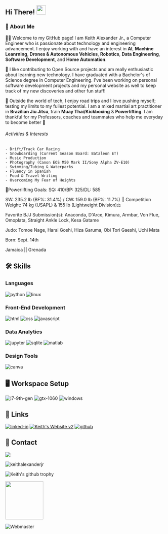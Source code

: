 ## Hi There! <img src="https://media.giphy.com/media/hvRJCLFzcasrR4ia7z/giphy.gif" width="29px">

### :rocket: About Me

👨‍🎓 Welcome to my GitHub page! I am Keith Alexander Jr., a Computer Engineer who is passionate about technology and engineering advancement. I enjoy working with and have an interest in **AI**, **Machine Leanrning**, **Drones & Autonomous Vehicles**, **Robotics**, **Data Engineering**, **Software Development**, and **Home Automation**.

💾 I like contributing to Open Source projects and am really enthusiastic about learning new technology. I have graduated with a Bachelor's of Science degree in Computer Engineering. I've been working on personal software development projects and my personal website as well to keep track of my new discoveries and other fun stuff!

👘 Outside the world of tech, I enjoy road trips and I love pushing myself; testing my limits to my fullest potential. I am a mixed martial art practitioner in **Brazilian Jiu Jitsu**, train **Muay Thai/Kickboxing** & **Powerlifting**. I am thankful for my Professors, coaches and teammates who help me everyday to become better 🤟

###### Activities & Interests 
  	- Drift/Track Car Racing
	- Snowboarding (Current Season Board: Bataleon ET)
	- Music Production
	- Photography (Canon EOS M50 Mark II/Sony Alpha ZV-E10)
	- Swimming/Tubing & Waterparks
	- Fluency in Spanish
	- Food & Travel Writing
	- Overcoming My Fear of Heights
  
🥟Powerlifting Goals: SQ: 410/BP: 325/DL: 585

SW: 235.2 lb (BF%: 31.4%) / CW: 159.0 lb (BF%: 11.7%) || Competition Weight: 74 kg (USAPL) & 155 lb (Lightweight Division)⚖️

Favorite BJJ Submission(s): Anaconda, D'Arce, Kimura, Armbar, Von Flue, Omoplata, Straight Ankle Lock, Kesa Gatame 

Judo: Tomoe Nage, Harai Goshi, Hiza Garuma, Obi Tori Gaeshi, Uchi Mata

Born: Sept. 14th

Jamaica ||
Grenada


## :hammer_and_wrench: Skills

### Languages 

![python](https://img.shields.io/badge/Python-14354C?style=for-the-badge&logo=python&logoColor=white)
![linux](https://img.shields.io/badge/Linux-87CF3E?style=for-the-badge&logo=linux-mint&logoColor=white)


### Front-End Development

![html](https://img.shields.io/badge/HTML5-E34F26?style=for-the-badge&logo=html5&logoColor=white)
![css](https://img.shields.io/badge/CSS3-1572B6?style=for-the-badge&logo=css3&logoColor=white)
![javascript](https://img.shields.io/badge/JavaScript-F7DF1E?style=for-the-badge&logo=javascript&logoColor=black)

### Data Analytics
![jupyter](https://img.shields.io/badge/Jupyter-orange?style=for-the-badge&logo=Jupyter)
![sqlite](https://img.shields.io/badge/SQLite-07405E?style=for-the-badge&logo=sqlite&logoColor=white)
![matlab](https://www.mathworks.com/matlabcentral/images/matlab-file-exchange.svg)



### Design Tools
![canva](https://img.shields.io/badge/canva-00C4CC?style=for-the-badge&logo=canva&logoColor=white)


## 🖥️ Workspace Setup

![i7-9th-gen](https://img.shields.io/badge/Intel-Core_i7_9th-0071C5?style=for-the-badge&logo=intel&logoColor=white)
![gtx-1060](https://img.shields.io/badge/NVIDIA-GTX_1060-76B900?style=for-the-badge&logo=nvidia&logoColor=white)
![windows](https://img.shields.io/badge/Windows_10-0078D6?style=for-the-badge&logo=windows&logoColor=white)

## 🔗 Links
[![linked-in](https://img.shields.io/badge/LinkedIn-0077B5?style=for-the-badge&logo=LinkedIn&logoColor=white)](https://www.linkedin.com/in/keithalexander96/)
[![Keith's Website v2](https://img.shields.io/badge/KeithAlexanderJr.com-FF5722?style=for-the-badge&logo=blogger&logoColor=white)](https://www.keithalexanderjr.com/)
[![github](https://img.shields.io/badge/GitHub-000000?style=for-the-badge&logo=GitHub&logoColor=white)](https://github.com/keithalexanderjr)
<!-- comment [![Keith's Website](https://img.shields.io/badge/website-000000?style=for-the-badge&logo=About.me&logoColor=white)](https://www.keithalexanderjr.com/) --> 

## :calling: Contact
<a href="mailto:kjr.alexander@gmail.com?"><img src="https://img.shields.io/badge/gmail-%23DD0031.svg?&style=for-the-badge&logo=gmail&logoColor=white"/></a>

![keithalexanderjr](https://github-readme-stats.vercel.app/api/top-langs/?username=keithalexanderjr&theme=blue-green)



![Keith's github trophy](https://github-profile-trophy.vercel.app/?username=Naereen&row=1)

<img src="https://media.giphy.com/media/qgQUggAC3Pfv687qPC/giphy.gif" width="120px">


![Webmaster](https://img.shields.io/badge/webmaster-Keith_David_Alexander_Jr.-blue)
